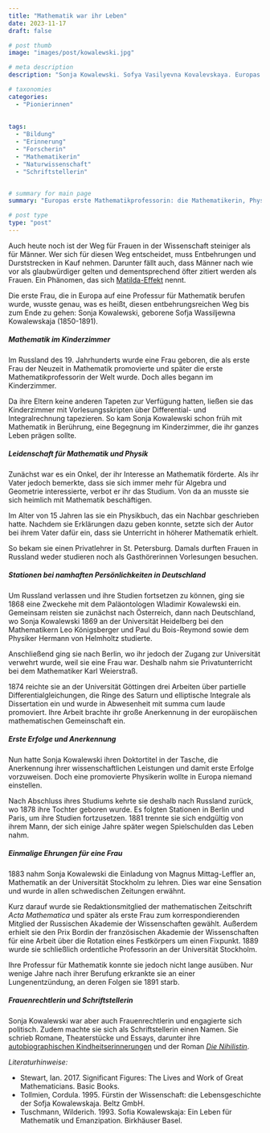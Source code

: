 ```yaml
---
title: "Mathematik war ihr Leben"
date: 2023-11-17
draft: false

# post thumb
image: "images/post/kowalewski.jpg"

# meta description
description: "Sonja Kowalewski. Sofya Vasilyevna Kovalevskaya. Europas erste Mathematikprofessorin. Mathematikerin, Physikerin und Schriftstellerin. Mathematik im Kinderzimmer. Sofja Wassiljewna Kowalewskaja. Professorin Mathematik. Matilda Effekt. Differential- und Integralrechnungen als Tapeten. Acta Mathematica. Mathe und Frau. Rotation eines Festkörpers um einen Fixpunkt. Partielle Differentialgleichungen, die Ringe des Saturn und elliptische Integrale als Dissertation."

# taxonomies
categories:
  - "Pionierinnen"
  
 
tags:
  - "Bildung"
  - "Erinnerung"
  - "Forscherin"
  - "Mathematikerin"
  - "Naturwissenschaft"
  - "Schriftstellerin"


# summary for main page
summary: "Europas erste Mathematikprofessorin: die Mathematikerin, Physikerin und Schriftstellerin Sonja Kowalewski (1850-1891)."

# post type
type: "post"
---
```


Auch heute noch ist der Weg für Frauen in der Wissenschaft steiniger als für Männer. Wer sich für diesen Weg entscheidet, muss Entbehrungen und Durststrecken in Kauf nehmen. Darunter fällt auch, dass Männer nach wie vor als glaubwürdiger gelten und dementsprechend öfter zitiert werden als Frauen. Ein Phänomen, das sich [Matilda-Effekt](https://www.erinnermich.eu/blog/matildaeffekt/) nennt.

Die erste Frau, die in Europa auf eine Professur für Mathematik berufen wurde, wusste genau, was es heißt, diesen entbehrungsreichen Weg bis zum Ende zu gehen: Sonja Kowalewski, geborene Sofja Wassiljewna Kowalewskaja (1850-1891).

##### Mathematik im Kinderzimmer

Im Russland des 19. Jahrhunderts wurde eine Frau geboren, die als erste Frau der Neuzeit in Mathematik promovierte und später die erste Mathematikprofessorin der Welt wurde. Doch alles begann im Kinderzimmer.

Da ihre Eltern keine anderen Tapeten zur Verfügung hatten, ließen sie das Kinderzimmer mit Vorlesungsskripten über Differential- und Integralrechnung tapezieren. So kam Sonja Kowalewski schon früh mit Mathematik in Berührung, eine Begegnung im Kinderzimmer, die ihr ganzes Leben prägen sollte.

##### Leidenschaft für Mathematik und Physik

Zunächst war es ein Onkel, der ihr Interesse an Mathematik förderte. Als ihr Vater jedoch bemerkte, dass sie sich immer mehr für Algebra und Geometrie interessierte, verbot er ihr das Studium. Von da an musste sie sich heimlich mit Mathematik beschäftigen. 

Im Alter von 15 Jahren las sie ein Physikbuch, das ein Nachbar geschrieben hatte. Nachdem sie Erklärungen dazu geben konnte, setzte sich der Autor bei ihrem Vater dafür ein, dass sie Unterricht in höherer Mathematik erhielt. 

So bekam sie einen Privatlehrer in St. Petersburg. Damals durften Frauen in Russland weder studieren noch als Gasthörerinnen Vorlesungen besuchen.

##### Stationen bei namhaften Persönlichkeiten in Deutschland

Um Russland verlassen und ihre Studien fortsetzen zu können, ging sie 1868 eine Zweckehe mit dem Paläontologen Wladimir Kowalewski ein. Gemeinsam reisten sie zunächst nach Österreich, dann nach Deutschland, wo Sonja Kowalewski 1869 an der Universität Heidelberg bei den Mathematikern Leo Königsberger und Paul du Bois-Reymond sowie dem Physiker Hermann von Helmholtz studierte. 

Anschließend ging sie nach Berlin, wo ihr jedoch der Zugang zur Universität verwehrt wurde, weil sie eine Frau war. Deshalb nahm sie Privatunterricht bei dem Mathematiker Karl Weierstraß.

1874 reichte sie an der Universität Göttingen drei Arbeiten über partielle Differentialgleichungen, die Ringe des Saturn und elliptische Integrale als Dissertation ein und wurde in Abwesenheit mit summa cum laude promoviert. Ihre Arbeit brachte ihr große Anerkennung in der europäischen mathematischen Gemeinschaft ein.

##### Erste Erfolge und Anerkennung

Nun hatte Sonja Kowalewski ihren Doktortitel in der Tasche, die Anerkennung ihrer wissenschaftlichen Leistungen und damit erste Erfolge vorzuweisen. Doch eine promovierte Physikerin wollte in Europa niemand einstellen. 

Nach Abschluss ihres Studiums kehrte sie deshalb nach Russland zurück, wo 1878 ihre Tochter geboren wurde. Es folgten Stationen in Berlin und Paris, um ihre Studien fortzusetzen. 1881 trennte sie sich endgültig von ihrem Mann, der sich einige Jahre später wegen Spielschulden das Leben nahm.

##### Einmalige Ehrungen für eine Frau

1883 nahm Sonja Kowalewski die Einladung von Magnus Mittag-Leffler an, Mathematik an der Universität Stockholm zu lehren. Dies war eine Sensation und wurde in allen schwedischen Zeitungen erwähnt.

Kurz darauf wurde sie Redaktionsmitglied der mathematischen Zeitschrift *Acta Mathematica* und später als erste Frau zum korrespondierenden Mitglied der Russischen Akademie der Wissenschaften gewählt. Außerdem erhielt sie den Prix Bordin der französischen Akademie der Wissenschaften für eine Arbeit über die Rotation eines Festkörpers um einen Fixpunkt. 1889 wurde sie schließlich ordentliche Professorin an der Universität Stockholm.

Ihre Professur für Mathematik konnte sie jedoch nicht lange ausüben. Nur wenige Jahre nach ihrer Berufung erkrankte sie an einer Lungenentzündung, an deren Folgen sie 1891 starb.

##### Frauenrechtlerin und Schriftstellerin

Sonja Kowalewski war aber auch Frauenrechtlerin und engagierte sich politisch. Zudem machte sie sich als Schriftstellerin einen Namen. Sie schrieb Romane, Theaterstücke und Essays, darunter ihre [autobiographischen Kindheitserinnerungen](https://www.projekt-gutenberg.org/kowalews/jugender/jugender.html) und der Roman [*Die Nihilistin*](https://www.projekt-gutenberg.org/kowalews/nihilist/nihilist.html).

 


*Literaturhinweise:*
- Stewart, Ian. 2017. Significant Figures: The Lives and Work of Great Mathematicians. Basic Books.
- Tollmien, Cordula. 1995. Fürstin der Wissenschaft: die Lebensgeschichte der Sofja Kowalewskaja. Beltz GmbH.
- Tuschmann, Wilderich. 1993. Sofia Kowalewskaja: Ein Leben für Mathematik und Emanzipation. Birkhäuser Basel.



